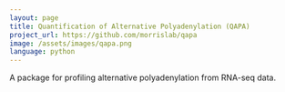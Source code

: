 ```yaml
---
layout: page
title: Quantification of Alternative Polyadenylation (QAPA)
project_url: https://github.com/morrislab/qapa
image: /assets/images/qapa.png
language: python
---
```


A package for profiling alternative polyadenylation from RNA-seq data.
